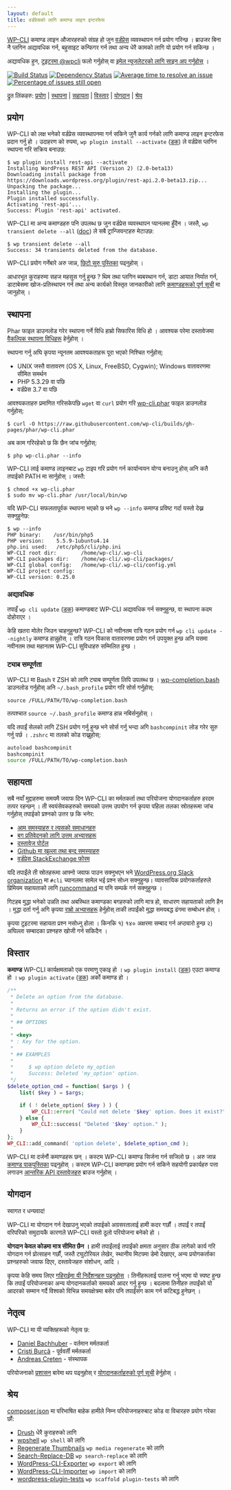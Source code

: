 ```yaml
---
layout: default
title: वर्डप्रेसको लागि कमाण्ड लाइन इन्टरफेस
---
```


[WP-CLI](https://wp-cli.org/) कमाण्ड लाइन औजारहरुको संग्रह हो जुन [वर्डप्रेस](https://wordpress.org/) व्यवस्थापन गर्न प्रयोग गरिन्छ । ब्राउजर बिना नै प्लगिन अद्यावधिक गर्न, बहुसाइट कन्फिगर गर्न तथा अन्य धेरै कामको लागि यो प्रयोग गर्न सकिन्छ ।

अद्यावधिक हुन, [टुइटरमा @wpcli](https://twitter.com/wpcli) फलो गर्नुहोस् वा [इमेल न्यूजलेटरको लागि साइन अप गर्नुहोस्](http://wp-cli.us13.list-manage.com/subscribe?u=0615e4d18f213891fc000adfd&id=8c61d7641e) ।

[![Build Status](https://travis-ci.org/wp-cli/wp-cli.png?branch=master)](https://travis-ci.org/wp-cli/wp-cli) [![Dependency Status](https://gemnasium.com/badges/github.com/wp-cli/wp-cli.svg)](https://gemnasium.com/github.com/wp-cli/wp-cli) [![Average time to resolve an issue](http://isitmaintained.com/badge/resolution/wp-cli/wp-cli.svg)](http://isitmaintained.com/project/wp-cli/wp-cli "समस्या समाधान गर्न लाग्ने औसत समय") [![Percentage of issues still open](http://isitmaintained.com/badge/open/wp-cli/wp-cli.svg)](http://isitmaintained.com/project/wp-cli/wp-cli "खुला मुद्दाहरू प्रतिशतमा")

द्रुत लिंकहरु: [प्रयोग](#section) &#124; [स्थापना](#section-1) &#124; [सहायता](#section-4) &#124; [विस्तार](#section-5) &#124; [योगदान](#section-6) &#124; [श्रेय](#section-8)

## प्रयोग

WP-CLI को लक्ष भनेको वर्डप्रेस व्यवस्थापनमा गर्न सकिने जुनै कार्य गर्नको लागि कमाण्ड लाइन इन्टरफेस प्रदान गर्नु हो । उदाहरण को रुपमा, `wp plugin install --activate` ([डक](https://wp-cli.org/commands/plugin/install/)) ले वर्डप्रेस प्लगिन स्थापना गरि सक्रिय बनाउछ:

```
$ wp plugin install rest-api --activate
Installing WordPress REST API (Version 2) (2.0-beta13)
Downloading install package from https://downloads.wordpress.org/plugin/rest-api.2.0-beta13.zip...
Unpacking the package...
Installing the plugin...
Plugin installed successfully.
Activating 'rest-api'...
Success: Plugin 'rest-api' activated.
```

WP-CLI मा अन्य कमाण्डहरु पनि उपलब्ध छ जुन वर्डप्रेस व्यवस्थापन प्यानलमा हुँदैन । जस्तै, `wp transient delete --all` ([doc](https://wp-cli.org/commands/transient/delete/)) ले सबै ट्रान्जियन्टहरु मेटाउछ:

```
$ wp transient delete --all
Success: 34 transients deleted from the database.
```

WP-CLI प्रयोग गर्नेबारे अरु जान्न, [छिटो सुरु पुस्तिका](https://wp-cli.org/docs/quick-start/) पढ्नुहोस् ।

आधारभूत कुराहरुमा सहज महसुस गर्नु हुन्छ ? थिम तथा प्लगिन ब्यबस्थान गर्न, डाटा आयात निर्यात गर्न, डाटाबेसमा खोज-प्रतिस्थापन गर्न तथा अन्य कार्यको विस्तृत जानकारीको लागि [कमाण्डहरूको पूर्ण सूची](https://wp-cli.org/commands/) मा जानुहोस् ।

## स्थापना

Phar फाइल डाउनलोड गरेर स्थापना गर्ने विधि हाम्रो सिफारिस विधि हो । आवश्यक परेमा दस्तावेजमा [वैकल्पिक स्थापना विधिहरू](https://wp-cli.org/docs/installing/) हेर्नुहोस् ।

स्थापना गर्नु अघि कृपया न्यूनतम आवश्यकताहरू पूरा भएको निश्चित गर्नुहोस्:

- UNIX जस्तै वातावरण (OS X, Linux, FreeBSD, Cygwin); Windows वातावरणमा सीमित समर्थन 
- PHP 5.3.29 वा पछि
- वर्डप्रेस 3.7 वा पछि

आवश्यकताहरु प्रमाणित गरिसकेपछि `wget` वा `curl` प्रयोग गरि [wp-cli.phar](https://raw.github.com/wp-cli/builds/gh-pages/phar/wp-cli.phar) फाइल डाउनलोड गर्नुहोस्:

```
$ curl -O https://raw.githubusercontent.com/wp-cli/builds/gh-pages/phar/wp-cli.phar
```

अब काम गरिरहेको छ कि छैन जांच गर्नुहोस्:

```
$ php wp-cli.phar --info
```

WP-CLI लाई कमाण्ड लाइनबाट `wp` टाइप गरि प्रयोग गर्न कार्यान्वयन योग्य बनाउनु होस् अनि कतै तपाईको PATH मा सार्नुहोस् । जस्तै:

```
$ chmod +x wp-cli.phar
$ sudo mv wp-cli.phar /usr/local/bin/wp
```

यदि WP-CLI सफलतापूर्वक स्थापना भएको छ भने `wp --info` कमाण्ड प्रविष्ट गर्दा यस्तो देख्न सक्नुहुनेछ:

```
$ wp --info
PHP binary:    /usr/bin/php5
PHP version:    5.5.9-1ubuntu4.14
php.ini used:   /etc/php5/cli/php.ini
WP-CLI root dir:        /home/wp-cli/.wp-cli
WP-CLI packages dir:    /home/wp-cli/.wp-cli/packages/
WP-CLI global config:   /home/wp-cli/.wp-cli/config.yml
WP-CLI project config:
WP-CLI version: 0.25.0
```

### अद्यावधिक

तपाइँ `wp cli update` ([डक](https://wp-cli.org/commands/cli/update/)) कमाण्डबाट WP-CLI अद्यावधिक गर्न सक्नुहुन्छ, वा स्थापना कदम दोहोराएर ।

केहि खतरा मोलेर जिउन चाहनुहुन्छ? WP-CLI को नवीनतम रात्रि गठन प्रयोग गर्न `wp cli update --nightly` कमाण्ड हान्नुहोस् । रात्रि गठन विकास वातावरणमा प्रयोग गर्न उपयुक्त हुन्छ अनि यसमा नवीनतम तथा महानतम WP-CLI सुविधाहरु सम्मिलित हुन्छ ।

### ट्याब सम्पूर्णता

WP-CLI मा Bash र ZSH को लागि ट्याब सम्पूर्णता लिपि उपलब्ध छ । [wp-completion.bash](https://github.com/wp-cli/wp-cli/raw/master/utils/wp-completion.bash) डाउनलोड गर्नुहोस् अनि `~/.bash_profile` प्रयोग गरि सोर्स गर्नुहोस्:

```
source /FULL/PATH/TO/wp-completion.bash
```

तत्पश्चात `source ~/.bash_profile` कमाण्ड हान्न नबिर्सनुहोस् ।

यदि तपाईं सेलको लागि ZSH प्रयोग गर्नु हुन्छ भने सोर्स गर्नु भन्दा अगि `bashcompinit` लोड गरेर सुरु गर्नु पर्छ । `.zshrc` मा तलको कोड राख्नुहोस्:

```bash
autoload bashcompinit
bashcompinit
source /FULL/PATH/TO/wp-completion.bash
```

## सहायता

सबै नयाँ मुद्दाहरुमा समयमै जवाफ दिन WP-CLI का मर्मतकर्ता तथा परियोजना योगदानकर्ताहरु हरदम तत्पर रहन्छन् । ती स्वयंसेवकहरुको समयको उत्तम उपयोग गर्न कृपया पहिला तलका स्रोतहरूमा जांच गर्नुहोस् तपाईको प्रश्नको उत्तर छ कि भनेर:

- [आम समस्याहरु र त्यसको समाधानहरु](https://wp-cli.org/docs/common-issues/)
- [बग प्रतिवेदनको लागि उत्तम अभ्यासहरू](https://wp-cli.org/docs/bug-reports/)
- [दस्तावेज पोर्टल](https://wp-cli.org/docs/)
- [Github मा खुल्ला तथा बन्द समस्याहरु](https://github.com/wp-cli/wp-cli/issues?utf8=%E2%9C%93&q=is%3Aissue)
- [वर्डप्रेस StackExchange फोरम](http://wordpress.stackexchange.com/questions/tagged/wp-cli)

यदि तपाईंले ती स्रोतहरूमा आफ्नो जवाफ पाउन सक्नुभएन भने [WordPress.org Slack organization](https://make.wordpress.org/chat/) मा `#cli` च्यानलमा सामेल भई प्रश्न सोध्न सक्नुहुन्छ। व्यावसायिक प्रयोगकर्ताहरुले प्रिमियम सहायताको लागि [runcommand](https://runcommand.io/) मा पनि सम्पर्क गर्न सक्नुहुन्छ ।

गिटहब मुद्धा भनेको उन्नति तथा अबस्थित कमाण्डका बगहरुको लागि मात्र हो, साधारण सहायताको लागि हैन । मुद्धा दर्ता गर्नु अगि कृपया [राम्रो अभ्यासहरू](https://wp-cli.org/docs/bug-reports/) हेर्नुहोस् ताकी तपाईंको मुद्धा समयबद्ध ढंगमा सम्बोधन होस् ।

कृपया टुइटरमा सहायता प्रश्न नसोध्नु होला । किनकि १) १४० अक्षरमा सम्बाद गर्न अप्ठ्यारो हुन्छ २) अघिल्ला सम्बादका प्रश्नहरु खोजी गर्न सकिदैन ।

## विस्तार

**कमाण्ड** WP-CLI कार्यक्षमताको एक परमाणु एकाइ हो । `wp plugin install` ([डक](https://wp-cli.org/commands/plugin/install/)) एउटा कमाण्ड हो । `wp plugin activate` ([डक](https://wp-cli.org/commands/plugin/activate/)) अर्को कमाण्ड हो ।

```php
/**
 * Delete an option from the database.
 *
 * Returns an error if the option didn't exist.
 *
 * ## OPTIONS
 *
 * <key>
 * : Key for the option.
 *
 * ## EXAMPLES
 *
 *     $ wp option delete my_option
 *     Success: Deleted 'my_option' option.
 */
$delete_option_cmd = function( $args ) {
	list( $key ) = $args;

	if ( ! delete_option( $key ) ) {
		WP_CLI::error( "Could not delete '$key' option. Does it exist?" );
	} else {
		WP_CLI::success( "Deleted '$key' option." );
	}
};
WP_CLI::add_command( 'option delete', $delete_option_cmd );
```

WP-CLI मा दर्जनौं कमाण्डहरू छन् । कस्टम WP-CLI कमाण्ड सिर्जना गर्न सजिलो छ । अरु जान्न [कमाण्ड पाकपुस्तिका](https://wp-cli.org/docs/commands-cookbook/) पढ्नुहोस् । कस्टम WP-CLI कमाण्डमा प्रयोग गर्न सकिने सहयोगी प्रकार्यहरु पत्ता लगाउन [आन्तरिक API दस्तावेजहरु](https://wp-cli.org/docs/internal-api/) ब्राउज गर्नुहोस् ।

## योगदान

स्वागत र धन्यवाद!

WP-CLI मा योगदान गर्न देखाउनु भएको तपाईको अग्रसरतालाई हामी कदर गर्छौं । तपाईं र तपाईं वरिपरिको समुदायकै कारणले WP-CLI यस्तो ठूलो परियोजना बनेको हो ।

**योगदान केवल कोडमा मात्र सीमित छैन ।** हामी तपाईंलाई तपाईंको क्षमता अनुसार ठीक लागेको कार्य गरि योगदान गर्न प्रोत्साहन गर्छौं, जस्तै ट्युटोरियल लेखेर, स्थानीय मिटपमा डेमो देखाएर, अन्य प्रयोगकर्ताका प्रश्नहरुको जवाफ दिएर, दस्तावेजहरु संशोधन, आदि ।

कृपया केहि समय लिएर [गहिराईमा यी निर्देशनहरु पढ्नुहोस्](https://wp-cli.org/docs/contributing/) । तिनीहरूलाई पालना गर्नु भएमा यो स्पष्ट हुन्छ कि तपाईं परियोजनाका अन्य योगदानकर्ताको समयको आदर गर्नु हुन्छ । बदलामा तिनीहरु तपाईंको यो आदरको सम्मान गर्दै विश्वको विभिन्न समयक्षेत्रमा बसेर पनि तपाईंसंग काम गर्न कटिबद्ध हुनेछन् ।

## नेतृत्व

WP-CLI मा यी व्यक्तिहरूको नेतृत्व छ:

* [Daniel Bachhuber](https://github.com/danielbachhuber/) - वर्तमान मर्मतकर्ता
* [Cristi Burcă](https://github.com/scribu) - पूर्ववर्ती मर्मतकर्ता
* [Andreas Creten](https://github.com/andreascreten) - संस्थापक

परियोजनाको [प्रशासन](https://wp-cli.org/docs/governance/) बारेमा थप पढ्नुहोस् र [योगदानकर्ताहरुको पूर्ण सूची](https://github.com/wp-cli/wp-cli/contributors) हेर्नुहोस् ।

## श्रेय

[composer.json](composer.json) मा परिभाषित बाहेक हामीले निम्न परियोजनाहरुबाट कोड वा विचारहरु प्रयोग गरेका छौं:

* [Drush](http://drush.ws/) धेरै कुराहरुको लागि
* [wpshell](http://code.trac.wordpress.org/browser/wpshell) `wp shell` को लागि
* [Regenerate Thumbnails](http://wordpress.org/plugins/regenerate-thumbnails/) `wp media regenerate` को लागि
* [Search-Replace-DB](https://github.com/interconnectit/Search-Replace-DB) `wp search-replace` को लागि
* [WordPress-CLI-Exporter](https://github.com/Automattic/WordPress-CLI-Exporter) `wp export` को लागि
* [WordPress-CLI-Importer](https://github.com/Automattic/WordPress-CLI-Importer) `wp import` को लागि
* [wordpress-plugin-tests](https://github.com/benbalter/wordpress-plugin-tests/) `wp scaffold plugin-tests` को लागि
